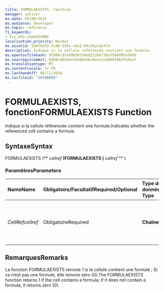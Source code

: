 ```yaml
---
title: FORMULAEXISTS, fonction
manager: soliver
ms.date: 03/09/2015
ms.audience: Developer
ms.topic: reference
f1_keywords:
- Vis_DSS.chm1033806
localization_priority: Normal
ms.assetid: 3d4f82d3-fcd0-536a-c4e1-94c362cde7c4
description: Indique si la cellule référencée contient une formule.
ms.openlocfilehash: 9f006cdfed9830734ed2226673ba7566995a58b8
ms.sourcegitcommit: 9d60cd82b5413446e5bc8ace2cd689f683fb41a7
ms.translationtype: MT
ms.contentlocale: fr-FR
ms.lasthandoff: 06/11/2018
ms.locfileid: "19788689"
---
```

# <a name="formulaexists-function"></a><span data-ttu-id="3a917-103">FORMULAEXISTS, fonction</span><span class="sxs-lookup"><span data-stu-id="3a917-103">FORMULAEXISTS Function</span></span>

<span data-ttu-id="3a917-104">Indique si la cellule référencée contient une formule.</span><span class="sxs-lookup"><span data-stu-id="3a917-104">Indicates whether the referenced cell contains a formula.</span></span> 
  
## <a name="syntax"></a><span data-ttu-id="3a917-105">Syntaxe</span><span class="sxs-lookup"><span data-stu-id="3a917-105">Syntax</span></span>

<span data-ttu-id="3a917-106">FORMULAEXISTS (** *cellref* **)</span><span class="sxs-lookup"><span data-stu-id="3a917-106">FORMULAEXISTS (** *cellref* ** )</span></span> 
  
### <a name="parameters"></a><span data-ttu-id="3a917-107">Paramètres</span><span class="sxs-lookup"><span data-stu-id="3a917-107">Parameters</span></span>

|<span data-ttu-id="3a917-108">**Name**</span><span class="sxs-lookup"><span data-stu-id="3a917-108">**Name**</span></span>|<span data-ttu-id="3a917-109">**Obligatoire/Facultatif**</span><span class="sxs-lookup"><span data-stu-id="3a917-109">**Required/Optional**</span></span>|<span data-ttu-id="3a917-110">**Type de données**</span><span class="sxs-lookup"><span data-stu-id="3a917-110">**Data Type**</span></span>|<span data-ttu-id="3a917-111">**Description**</span><span class="sxs-lookup"><span data-stu-id="3a917-111">**Description**</span></span>|
|:-----|:-----|:-----|:-----|
| <span data-ttu-id="3a917-112">_CellRef_</span><span class="sxs-lookup"><span data-stu-id="3a917-112">_cellref_</span></span> <br/> |<span data-ttu-id="3a917-113">Obligatoire</span><span class="sxs-lookup"><span data-stu-id="3a917-113">Required</span></span>  <br/> |<span data-ttu-id="3a917-114">**Chaîne**</span><span class="sxs-lookup"><span data-stu-id="3a917-114">**String**</span></span> <br/> |<span data-ttu-id="3a917-115">Cellule dans laquelle vous voulez vérifier la présence d’une formule.</span><span class="sxs-lookup"><span data-stu-id="3a917-115">The cell that you want to check for the presence of a formula.</span></span>  <br/> |
   
## <a name="remarks"></a><span data-ttu-id="3a917-116">Remarques</span><span class="sxs-lookup"><span data-stu-id="3a917-116">Remarks</span></span>

<span data-ttu-id="3a917-117">La fonction FORMULAEXISTS renvoie 1 si la cellule contient une formule ; Si ce n’est pas une formule, elle renvoie zéro (0).</span><span class="sxs-lookup"><span data-stu-id="3a917-117">The FORMULAEXISTS function returns 1 if the cell contains a formula; if it does not contain a formula, it returns zero (0).</span></span> 
  

